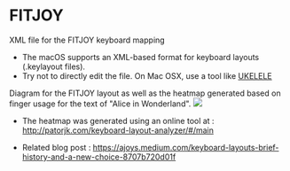 # FITJOY
XML file for the FITJOY keyboard mapping

* The macOS supports an XML-based format for keyboard layouts (.keylayout files).
* Try not to directly edit the file. On Mac OSX, use a tool like [UKELELE](https://software.sil.org/ukelele/)

Diagram for the FITJOY layout as well as the heatmap generated based on finger usage for the text of "Alice in Wonderland". 
<img src="https://raw.github.com/aj0y/fitjoy/main/layout.png?sanitize=true">

* The heatmap was generated using an online tool at : http://patorjk.com/keyboard-layout-analyzer/#/main

* Related blog post : https://ajoys.medium.com/keyboard-layouts-brief-history-and-a-new-choice-8707b720d01f
